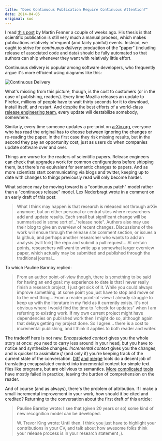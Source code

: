 ```yaml
---
title: "Does Continuous Publication Require Continuous Attention?"
date: 2014-04-05
original: swc
---
```

<p>
  I read
  <a href="http://blog.martinfenner.org/2014/03/10/continuous-publishing/">this post</a>
  by Martin Fenner
  a couple of weeks ago.
  His thesis is that scientific publication is still very much a manual process,
  which makes publications relatively infrequent (and fairly painful) events.
  Instead,
  we ought to strive for <em>continuous delivery</em>:
  production of the "paper" (including release of associated code and data)
  should be fully automated
  so that authors can ship whenever they want
  with relatively little effort.
</p>
<p>
  Continuous delivery is popular among software developers,
  who frequently argue it's more efficient using diagrams like this:
</p>
<p>
  <img src="http://upload.wikimedia.org/wikipedia/commons/1/1c/Agile-vs-iterative-flow.jpg" alt="Continuous Delivery" class="centered">
</p>
<p>
  What's missing from this picture,
  though,
  is the cost to customers
  (or in the case of publishing, readers).
  Every time Mozilla releases an update to Firefox,
  millions of people have to wait thirty seconds for it to download,
  install itself,
  and restart.
  And despite the best efforts of
  <a href="http://aosabook.org/en/ffreleng.html">a world-class release engineering team</a>,
  every update will destabilize somebody, somewhere.
</p>
<p>
  Similarly,
  every time someone updates a pre-print on <a href="http://arxiv.org/">arXiv.org</a>,
  everyone who has read the original has to choose between
  ignoring the changes
  or re-reading the paper.
  In the first case they risk missing results,
  but in the second they pay an opportunity cost,
  just as users do when companies update software over and over.
</p>
<p>
  Things are worse for the readers of scientific papers.
  Release engineers can check that upgrades work for common configurations before shipping them,
  but there's no equivalent for semantic changes to papers.
  And as more scientists start communicating via blogs and twitter,
  keeping up to date with changes to things previously read will only become harder.
</p>
<p>
  What science may be moving toward is a "continuous patch" model
  rather than a "continuous release" model.
  Lex Nederbragt wrote in a comment on an early draft of this post:
</p>
<blockquote>
  <p>
    What I think may happen is that
    research is released not through arXiv anymore,
    but on either personal or central sites where researchers add and update results.
    Each small but significant change will be summarised
    in some sort of…"release note".
    Authors also may use their blog to give an overview of recent changes.
    Discussions of the work will ensue through the release site comment section,
    or issues a la github,
    and perhaps another researcher who wants to add an analysis [will fork] the repo
    and submit a pull request…
    At certain points,
    researchers will want to write up a somewhat larger overview paper,
    which actually may be submitted and published through the traditional journal…
  </p>
</blockquote>
<p>
  To which Pauline Barmby replied:
</p>
<blockquote>
  <p>
    From an author point-of-view though,
    there is something to be said for having an end goal:
    my experience to date is that I never really finish a research project,
    I just get sick of it.
    While you could always improve something,
    at some point you just have to stop and move on to the next thing…
    From a reader point-of-view:
    I already struggle to keep up with the literature in my field as it currently exists.
    It's not obvious where I would find the time to "check for updates" when I am referring to existing work.
    If my own current project might have dependencies on published work then I might do so,
    although again that delays getting my project done.
    So I agree…
    there is a cost to incremental publishing,
    and I think it applies to both reader and writer.
  </p>
</blockquote>
<p>
  The tradeoff here is not new.
  <em>Encapsulated context</em> gives you the whole story at once:
  you need to carry less around in your head,
  but you have to notice and synthesize changes.
  <em>Incremental context</em> gives you the changes,
  and is quicker to assimilate
  <em>if</em> (and only if)
  you're keeping track of the current state of the conversation.
  <a href="http://meldmerge.org/">Diff</a>
  <a href="https://sourcegear.com/diffmerge/downloads.php">and</a>
  <a href="http://winmerge.org/">merge</a>
  tools
  do a decent job of translating encapsulated context into incremental context for simple text files like programs,
  but are oblivious to semantics.
  <a href="http://en.wikipedia.org/wiki/Automatic_summarization">More</a>
  <a href="http://en.wikipedia.org/wiki/Sentiment_analysis">complicated</a>
  <a href="http://en.wikipedia.org/wiki/Discourse_analysis">tools</a>
  have mostly failed in practice,
  leaving the burden of comprehension on the reader.
</p>
<p>
  And of course (and as always),
  there's the problem of attribution.
  If I make a small incremental improvement in your work,
  how should it be cited and credited?
  Returning to the conversation about the first draft of this article:
</p>
<blockquote>
  <p>
    Pauline Barmby wrote:
    I see that (given 20 years or so) some kind of new recognition model can be developed.
  </p>
  <p>
    W. Trevor King wrote:
    Until then,
    I think you just have to highlight your contributions in your CV,
    and talk about how awesome folks think your release process is in your research statement ;).
  </p>
</blockquote>
